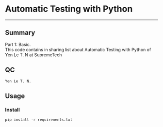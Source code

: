 # Automatic Testing with Python
***
## Summary
Part 1: Basic.  
This code contains in sharing list about Automatic Testing with Python of Yen Le T. N at SupremeTech
## QC
```Yen Le T. N.```
## Usage
### Install 
```pip install -r requirements.txt```

